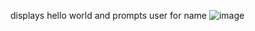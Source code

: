 displays hello world and prompts user for name
![image](https://github.com/user-attachments/assets/15278567-98d6-440f-afab-90d63cf38d5c)
